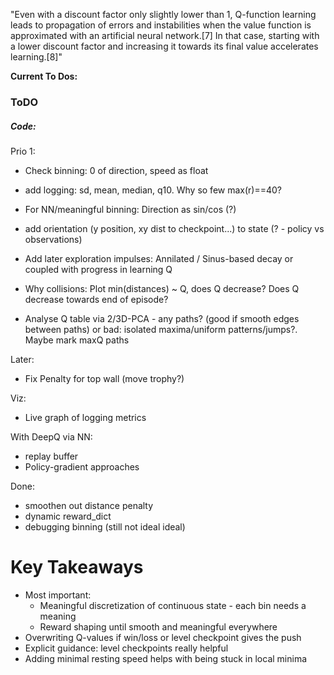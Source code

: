"Even with a discount factor only slightly lower than 1, Q-function learning leads to propagation of errors and instabilities when the value function is approximated with an artificial neural network.[7] In that case, starting with a lower discount factor and increasing it towards its final value accelerates learning.[8]"

**Current To Dos:**

### ToDO

##### Code:

Prio 1:

* Check binning: 0 of direction, speed as float
* add logging: sd, mean, median, q10. Why so few max(r)==40?
* For NN/meaningful binning: Direction as sin/cos (?)

* add orientation (y position, xy dist to checkpoint...) to state (? - policy vs observations)


* Add later exploration impulses: Annilated / Sinus-based decay or coupled with progress in learning Q
* Why collisions: Plot min(distances) ~ Q, does Q decrease? Does Q decrease towards end of episode?
* Analyse Q table via 2/3D-PCA - any paths? (good if smooth edges between paths) or bad: isolated maxima/uniform patterns/jumps?. Maybe mark maxQ paths


Later:

* Fix Penalty for top wall (move trophy?)

Viz:

* Live graph of logging metrics

With DeepQ via NN:

* replay buffer
* Policy-gradient approaches

Done:

* smoothen out distance penalty
* dynamic reward_dict
* debugging binning (still not ideal ideal)


# Key Takeaways

* Most important:
  * Meaningful discretization of continuous state - each bin needs a meaning
  * Reward shaping until smooth and meaningful everywhere
* Overwriting Q-values if win/loss or level checkpoint gives the push
* Explicit guidance: level checkpoints really helpful
* Adding minimal resting speed helps with being stuck in local minima